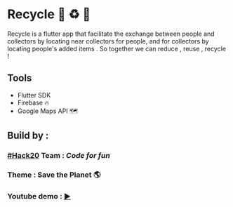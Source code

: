 # Recycle 🍃 ♻️ 🚮 
 
Recycle is a flutter app that facilitate the exchange between people and collectors by locating near collectors for people, and for collectors by locating people's added items .
So together we can reduce , reuse , recycle ! 

## Tools

* Flutter SDK 
* Firebase 🔥
* Google Maps API 🗺️

## Build by :
 ### [#Hack20](https://flutterhackathon.com/#/) Team : *Code for fun*
 ### Theme : Save the Planet 🌎
 ### Youtube demo : [▶️](https://www.youtube.com/watch?v=K5mCEHsZf1w&feature=youtu.be)
